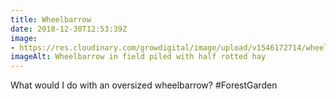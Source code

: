 ```yaml
---
title: Wheelbarrow
date: 2018-12-30T12:53:39Z
image: 
- https://res.cloudinary.com/growdigital/image/upload/v1546172714/wheelbarrow-A3B0AEF2.jpg
imageAlt: Wheelbarrow in field piled with half rotted hay
---
```


What would I do with an oversized wheelbarrow? #ForestGarden
